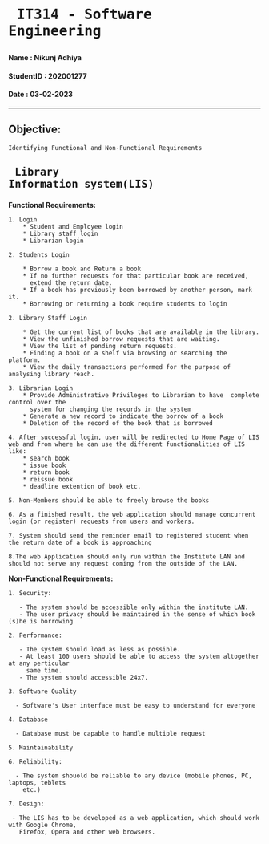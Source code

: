 # <pre>                  IT314 - Software Engineering </pre>

#### Name       : Nikunj Adhiya
#### StudentID  : 202001277
#### Date       : 03-02-2023

----

## Objective:
    Identifying Functional and Non-Functional Requirements

## **<pre>                  Library Information system(LIS)   </pre>**

**Functional Requirements:**   

    1. Login
        * Student and Employee login 
        * Library staff login
        * Librarian login

    2. Students Login

        * Borrow a book and Return a book
        * If no further requests for that particular book are received,
          extend the return date.
        * If a book has previously been borrowed by another person, mark it.
        * Borrowing or returning a book require students to login
    
    2. Library Staff Login 

        * Get the current list of books that are available in the library.
        * View the unfinished borrow requests that are waiting.
        * View the list of pending return requests. 
        * Finding a book on a shelf via browsing or searching the platform.
        * View the daily transactions performed for the purpose of analysing library reach.
        
    3. Librarian Login 
        * Provide Administrative Privileges to Librarian to have  complete control over the 
          system for changing the records in the system 
        * Generate a new record to indicate the borrow of a book
        * Deletion of the record of the book that is borrowed

    4. After successful login, user will be redirected to Home Page of LIS web and from where he can use the different functionalities of LIS like:
        * search book
        * issue book
        * return book
        * reissue book
        * deadline extention of book etc.
        
    5. Non-Members should be able to freely browse the books
     
    6. As a finished result, the web application should manage concurrent login (or register) requests from users and workers.
    
    7. System should send the reminder email to registered student when the return date of a book is approaching

    8.The web Application should only run within the Institute LAN and should not serve any request coming from the outside of the LAN.

**Non-Functional Requirements:** 

    1. Security:

       - The system should be accessible only within the institute LAN.
       - The user privacy should be maintained in the sense of which book (s)he is borrowing
   
    2. Performance:
   
       - The system should load as less as possible.
       - At least 100 users should be able to access the system altogether at any perticular
         same time.
       - The system should accessible 24x7.
   
    3. Software Quality
      
      - Software's User interface must be easy to understand for everyone 
   
    4. Database
    
      - Database must be capable to handle multiple request

    5. Maintainability
    
    6. Reliability:
  
      - The system shouold be reliable to any device (mobile phones, PC, laptops, teblets 
        etc.)
   
    7. Design:
   
     - The LIS has to be developed as a web application, which should work with Google Chrome, 
       Firefox, Opera and other web browsers.
   

